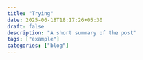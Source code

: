 ```yaml
---
title: "Trying"
date: 2025-06-18T18:17:26+05:30
draft: false
description: "A short summary of the post"
tags: ["example"]
categories: ["blog"]
---
```

